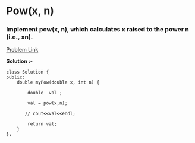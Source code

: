 # Pow(x, n)

<h3>
Implement pow(x, n), which calculates x raised to the power n (i.e., xn).
</h3>

[Problem Link](https://leetcode.com/problems/powx-n/description/)

**Solution :-**

```
class Solution {
public:
    double myPow(double x, int n) {
        
        double  val ;

        val = pow(x,n);

       // cout<<val<<endl;

        return val;
    }
};
```
